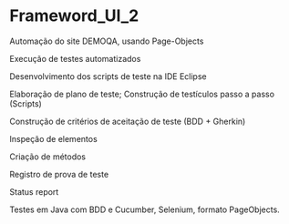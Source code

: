# Frameword_UI_2
Automação do site DEMOQA, usando Page-Objects

Execução de testes automatizados

Desenvolvimento dos scripts de teste na IDE Eclipse

Elaboração de plano de teste; Construção de testículos passo a passo (Scripts)

Construção de critérios de aceitação de teste (BDD + Gherkin)

Inspeção de elementos

Criação de métodos

Registro de prova de teste

Status report

Testes em Java com BDD e Cucumber, Selenium, formato PageObjects.
